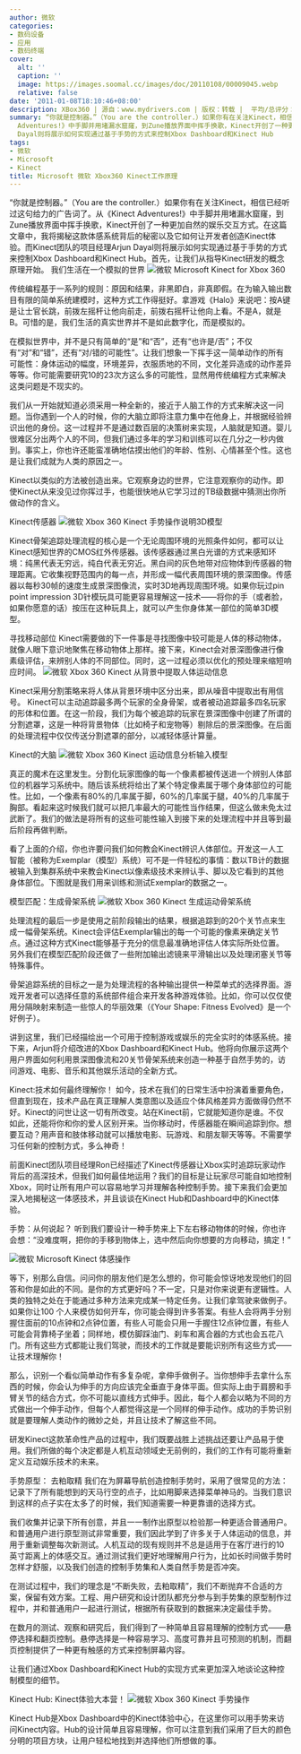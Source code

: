 ```yaml
---
author: 微软
categories:
- 数码设备
- 应用
- 数码终端
cover:
  alt: ''
  caption: ''
  image: https://images.soomal.cc/images/doc/20110108/00009045.webp
  relative: false
date: '2011-01-08T18:10:46+08:00'
description: XBox360 | 源自：www.mydrivers.com | 版权：转载 |  平均/总评分：08.65/173
summary: “你就是控制器。”（You are the controller.）如果你有在关注Kinect，相信已经听过这句给力的广告词了。从《Kinect
  Adventures!》中手脚并用堵漏水窟窿，到Zune播放界面中挥手换歌，Kinect开创了一种更加自然的娱乐交互方式。在这篇文章中，我将揭秘这款体感系统背后的秘密以及它如何让开发者创造Kinect体验。而Kinect团队的项目经理Arjun
  Dayal则将展示如何实现通过基于手势的方式来控制Xbox Dashboard和Kinect Hub
tags:
- 微软
- Microsoft
- Kinect
title: Microsoft 微软 Xbox360 Kinect工作原理
---
```


“你就是控制器。”（You are the controller.）如果你有在关注Kinect，相信已经听过这句给力的广告词了。从《Kinect Adventures!》中手脚并用堵漏水窟窿，到Zune播放界面中挥手换歌，Kinect开创了一种更加自然的娱乐交互方式。在这篇文章中，我将揭秘这款体感系统背后的秘密以及它如何让开发者创造Kinect体验。而Kinect团队的项目经理Arjun Dayal则将展示如何实现通过基于手势的方式来控制Xbox Dashboard和Kinect Hub。首先，让我们从指导Kinect研发的概念原理开始。
我们生活在一个模拟的世界
![微软 Microsoft  Kinect for Xbox 360](https://images.soomal.cc/images/doc/20100721/00006444.webp)




传统编程基于一系列的规则：原因和结果，非黑即白，非真即假。在为输入输出数目有限的简单系统建模时，这种方式工作得挺好。拿游戏《Halo》来说吧：按A键是让士官长跳，前拨左摇杆让他向前走，前拨右摇杆让他向上看。不是A，就是B。可惜的是，我们生活的真实世界并不是如此数字化，而是模拟的。

在模拟世界中，并不是只有简单的“是”和“否”，还有“也许是/否”；不仅有“对”和“错”，还有“对/错的可能性”。让我们想象一下挥手这一简单动作的所有可能性：身体运动的幅度，环境差异，衣服质地的不同，文化差异造成的动作差异等等。你可能需要研究10的23次方这么多的可能性，显然用传统编程方式来解决这类问题是不现实的。

我们从一开始就知道必须采用一种全新的，接近于人脑工作的方式来解决这一问题。当你遇到一个人的时候，你的大脑立即将注意力集中在他身上，并根据经验辨识出他的身份。这一过程并不是通过数百层的决策树来实现，人脑就是知道。婴儿很难区分出两个人的不同，但我们通过多年的学习和训练可以在几分之一秒内做到。事实上，你也许还能蛮准确地估摸出他们的年龄、性别、心情甚至个性。这也是让我们成就为人类的原因之一。

Kinect以类似的方法被创造出来。它观察身边的世界，它注意观察你的动作。即使Kinect从来没见过你挥过手，也能很快地从它学习过的TB级数据中猜测出你所做动作的含义。

Kinect传感器
![微软 Xbox 360 Kinect 手势操作说明3D模型](https://images.soomal.cc/images/doc/20110108/00009048.webp)




Kinect骨架追踪处理流程的核心是一个无论周围环境的光照条件如何，都可以让Kinect感知世界的CMOS红外传感器。该传感器通过黑白光谱的方式来感知环境：纯黑代表无穷远，纯白代表无穷近。黑白间的灰色地带对应物体到传感器的物理距离。它收集视野范围内的每一点，并形成一幅代表周围环境的景深图像。传感器以每秒30帧的速度生成景深图像流，实时3D地再现周围环境。如果你玩过pin point impression 3D针模玩具可能更容易理解这一技术――将你的手（或者脸，如果你愿意的话）按压在这种玩具上，就可以产生你身体某一部位的简单3D模型。


寻找移动部位
Kinect需要做的下一件事是寻找图像中较可能是人体的移动物体，就像人眼下意识地聚焦在移动物体上那样。接下来，Kinect会对景深图像进行像素级评估，来辨别人体的不同部位。同时，这一过程必须以优化的预处理来缩短响应时间。
![微软 Xbox 360 Kinect 从背景中提取人体运动信息](https://images.soomal.cc/images/doc/20110108/00009045.webp)




Kinect采用分割策略来将人体从背景环境中区分出来，即从噪音中提取出有用信号。 Kinect可以主动追踪最多两个玩家的全身骨架，或者被动追踪最多四名玩家的形体和位置。在这一阶段，我们为每个被追踪的玩家在景深图像中创建了所谓的分割遮罩，这是一种将背景物体（比如椅子和宠物等）剔除后的景深图像。在后面的处理流程中仅仅传送分割遮罩的部分，以减轻体感计算量。

Kinect的大脑
![微软 Xbox 360 Kinect 运动信息分析输入模型](https://images.soomal.cc/images/doc/20110108/00009046.webp)




真正的魔术在这里发生。分割化玩家图像的每一个像素都被传送进一个辨别人体部位的机器学习系统中。随后该系统将给出了某个特定像素属于哪个身体部位的可能性。比如，一个像素有80%的几率属于脚，60%的几率属于腿，40%的几率属于胸部。看起来这时候我们就可以把几率最大的可能性当作结果，但这么做未免太过武断了。我们的做法是将所有的这些可能性输入到接下来的处理流程中并且等到最后阶段再做判断。

看了上面的介绍，你也许要问我们如何教会Kinect辨识人体部位。开发这一人工智能（被称为Exemplar（模型）系统）可不是一件轻松的事情：数以TB计的数据被输入到集群系统中来教会Kinect以像素级技术来辨认手、脚以及它看到的其他身体部位。下图就是我们用来训练和测试Exemplar的数据之一。


模型匹配：生成骨架系统
![微软 Xbox 360 Kinect 生成运动骨架系统](https://images.soomal.cc/images/doc/20110108/00009047.webp)




处理流程的最后一步是使用之前阶段输出的结果，根据追踪到的20个关节点来生成一幅骨架系统。Kinect会评估Exemplar输出的每一个可能的像素来确定关节点。通过这种方式Kinect能够基于充分的信息最准确地评估人体实际所处位置。另外我们在模型匹配阶段还做了一些附加输出滤镜来平滑输出以及处理闭塞关节等特殊事件。

骨架追踪系统的目标之一是为处理流程的各种输出提供一种菜单式的选择界面。游戏开发者可以选择任意的系统部件组合来开发各种游戏体验。比如，你可以仅仅使用分隔映射来制造一些惊人的华丽效果（《Your Shape: Fitness Evolved》是一个好例子）。

讲到这里，我们已经描绘出一个可用于控制游戏或娱乐的完全实时的体感系统。接下来，Arjun将介绍改进的Xbox Dashboard和Kinect Hub。他将向你展示这两个用户界面如何利用景深图像流和20关节骨架系统来创造一种基于自然手势的，访问游戏、电影、音乐和其他娱乐活动的全新方式。

Kinect:技术如何最终理解你！
如今，技术在我们的日常生活中扮演着重要角色，但直到现在，技术产品在真正理解人类意图以及适应个体风格差异方面做得仍然不好。Kinect的问世让这一切有所改变。站在Kinect前，它就能知道你是谁。不仅如此，还能将你和你的爱人区别开来。当你移动时，传感器能在瞬间追踪到你。想要互动？用声音和肢体移动就可以播放电影、玩游戏、和朋友聊天等等。不需要学习任何新的控制方式，多么神奇！

前面Kinect团队项目经理Ron已经描述了Kinect传感器让Xbox实时追踪玩家动作背后的高深技术，但我们如何最佳地运用？我们的目标是让玩家尽可能自如地控制Xbox，同时让所有用户可以容易地学习并理解各种控制手势。接下来我们会更加深入地揭秘这一体感技术，并且谈谈在Kinect Hub和Dashboard中的Kinect体验。

手势：从何说起？
听到我们要设计一种手势来上下左右移动物体的时候，你也许会想：“没难度啊，把你的手移到物体上，选中然后向你想要的方向移动，搞定！”

![微软 Microsoft Kinect 体感操作](https://images.soomal.cc/images/doc/20100721/00006441.webp)




等下，别那么自信。问问你的朋友他们是怎么想的，你可能会惊讶地发现他们的回答和你是如此的不同。是你的方式更好吗？不一定，只是对你来说更有逻辑性。人类的独特之处在于能通过多种方法来完成某一特定任务。让我们拿驾驶来做例子。如果你让100 个人来模仿如何开车，你可能会得到许多答案。有些人会将两手分别握住面前的10点钟和2点钟位置，有些人可能会只用一手握住12点钟位置，有些人可能会背靠椅子坐着；同样地，模仿脚踩油门、刹车和离合器的方式也会五花八门。所有这些方式都能让我们驾驶，而技术的工作就是要能识别所有这些方式――让技术理解你！

那么，识别一个看似简单动作有多复杂呢，拿伸手做例子。当你想伸手去拿什么东西的时候，你会认为伸手的方向应该完全垂直于身体平面。但实际上由于肩膀和手臂关节的结合方式，你不可能以直线方式伸手。因此，每个人都会以略为不同的方式做出一个伸手动作，但每个人都觉得这是一个同样的伸手动作。成功的手势识别就是要理解人类动作的微妙之处，并且让技术了解这些不同。

研发Kinect这款革命性产品的过程中，我们既要战胜上述挑战还要让产品易于使用。我们所做的每个决定都是人机互动领域史无前例的，我们的工作有可能将重新定义互动娱乐技术的未来。

手势原型： 去粕取精
我们在为屏幕导航创造控制手势时，采用了很常见的方法：记录下了所有能想到的天马行空的点子，比如用脚来选择菜单神马的。当我们意识到这样的点子实在太多了的时候，我们知道需要一种更靠谱的选择方式。

我们收集并记录下所有创意，并且一一制作出原型以检验那一种更适合普通用户。和普通用户进行原型测试非常重要，我们因此学到了许多关于人体运动的信息，并用于重新调整每次新测试。人机互动的现有规则并不总是适用于在客厅进行的10英寸距离上的体感交互。通过测试我们更好地理解用户行为，比如长时间做手势时怎样才舒服，以及我们创造的控制手势集和人类自然手势是否冲突。

在测试过程中，我们的理念是“不断失败，去粕取精”，我们不断抛弃不合适的方案，保留有效方案。工程、用户研究和设计团队都充分参与到手势集的原型制作过程中，并和普通用户一起进行测试，根据所有获取到的数据来决定最佳手势。

在数月的测试、观察和研究后，我们得到了一种简单且容易理解的控制方式――悬停选择和翻页控制。悬停选择是一种容易学习、高度可靠并且可预测的机制，而翻页控制提供了一种更有触感的方式来控制屏幕内容。

让我们通过Xbox Dashboard和Kinect Hub的实现方式来更加深入地谈论这种控制模型的细节。

Kinect Hub: Kinect体验大本营！
![微软 Xbox 360 Kinect 手势操作](https://images.soomal.cc/images/doc/20110108/00009044.webp)




Kinect Hub是Xbox Dashboard中的Kinect体验中心，在这里你可以用手势来访问Kinect内容。Hub的设计简单且容易理解，你可以注意到我们采用了巨大的颜色分明的项目方块，让用户轻松地找到并选择他们所想做的事。
